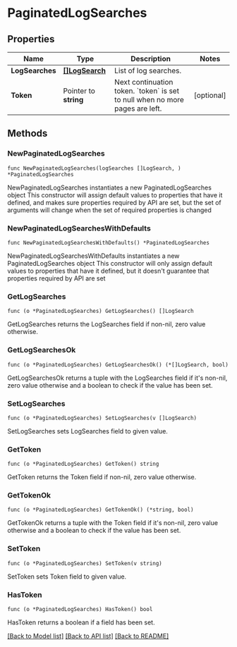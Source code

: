 # PaginatedLogSearches

## Properties

Name | Type | Description | Notes
------------ | ------------- | ------------- | -------------
**LogSearches** | [**[]LogSearch**](LogSearch.md) | List of log searches. | 
**Token** | Pointer to **string** | Next continuation token. &#x60;token&#x60; is set to null when no more pages are left. | [optional] 

## Methods

### NewPaginatedLogSearches

`func NewPaginatedLogSearches(logSearches []LogSearch, ) *PaginatedLogSearches`

NewPaginatedLogSearches instantiates a new PaginatedLogSearches object
This constructor will assign default values to properties that have it defined,
and makes sure properties required by API are set, but the set of arguments
will change when the set of required properties is changed

### NewPaginatedLogSearchesWithDefaults

`func NewPaginatedLogSearchesWithDefaults() *PaginatedLogSearches`

NewPaginatedLogSearchesWithDefaults instantiates a new PaginatedLogSearches object
This constructor will only assign default values to properties that have it defined,
but it doesn't guarantee that properties required by API are set

### GetLogSearches

`func (o *PaginatedLogSearches) GetLogSearches() []LogSearch`

GetLogSearches returns the LogSearches field if non-nil, zero value otherwise.

### GetLogSearchesOk

`func (o *PaginatedLogSearches) GetLogSearchesOk() (*[]LogSearch, bool)`

GetLogSearchesOk returns a tuple with the LogSearches field if it's non-nil, zero value otherwise
and a boolean to check if the value has been set.

### SetLogSearches

`func (o *PaginatedLogSearches) SetLogSearches(v []LogSearch)`

SetLogSearches sets LogSearches field to given value.


### GetToken

`func (o *PaginatedLogSearches) GetToken() string`

GetToken returns the Token field if non-nil, zero value otherwise.

### GetTokenOk

`func (o *PaginatedLogSearches) GetTokenOk() (*string, bool)`

GetTokenOk returns a tuple with the Token field if it's non-nil, zero value otherwise
and a boolean to check if the value has been set.

### SetToken

`func (o *PaginatedLogSearches) SetToken(v string)`

SetToken sets Token field to given value.

### HasToken

`func (o *PaginatedLogSearches) HasToken() bool`

HasToken returns a boolean if a field has been set.


[[Back to Model list]](../README.md#documentation-for-models) [[Back to API list]](../README.md#documentation-for-api-endpoints) [[Back to README]](../README.md)


